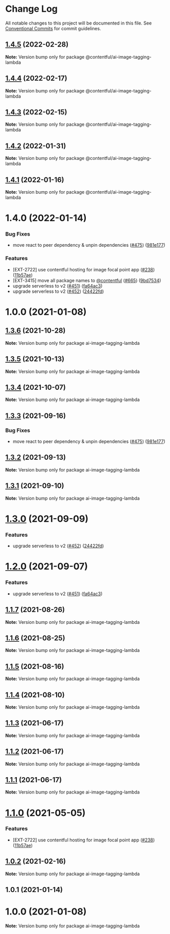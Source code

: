 # Change Log

All notable changes to this project will be documented in this file.
See [Conventional Commits](https://conventionalcommits.org) for commit guidelines.

## [1.4.5](https://github.com/contentful/apps/compare/@contentful/ai-image-tagging-lambda@1.4.4...@contentful/ai-image-tagging-lambda@1.4.5) (2022-02-28)

**Note:** Version bump only for package @contentful/ai-image-tagging-lambda





## [1.4.4](https://github.com/contentful/apps/compare/@contentful/ai-image-tagging-lambda@1.4.3...@contentful/ai-image-tagging-lambda@1.4.4) (2022-02-17)

**Note:** Version bump only for package @contentful/ai-image-tagging-lambda





## [1.4.3](https://github.com/contentful/apps/compare/@contentful/ai-image-tagging-lambda@1.4.2...@contentful/ai-image-tagging-lambda@1.4.3) (2022-02-15)

**Note:** Version bump only for package @contentful/ai-image-tagging-lambda





## [1.4.2](https://github.com/contentful/apps/compare/@contentful/ai-image-tagging-lambda@1.4.1...@contentful/ai-image-tagging-lambda@1.4.2) (2022-01-31)

**Note:** Version bump only for package @contentful/ai-image-tagging-lambda





## [1.4.1](https://github.com/contentful/apps/compare/@contentful/ai-image-tagging-lambda@1.4.0...@contentful/ai-image-tagging-lambda@1.4.1) (2022-01-16)

**Note:** Version bump only for package @contentful/ai-image-tagging-lambda





# 1.4.0 (2022-01-14)


### Bug Fixes

* move react to peer dependency & unpin dependencies ([#475](https://github.com/contentful/apps/issues/475)) ([981e177](https://github.com/contentful/apps/commit/981e177092fafdcce211822277d3ee0dad7ae689))


### Features

* [EXT-2722] use contentful hosting for image focal point app ([#238](https://github.com/contentful/apps/issues/238)) ([11b57ae](https://github.com/contentful/apps/commit/11b57ae3e4fb5dd376544d89056430b71883517c))
* [EXT-3415] move all package names to [@contentful](https://github.com/contentful) ([#665](https://github.com/contentful/apps/issues/665)) ([9bd7534](https://github.com/contentful/apps/commit/9bd75340860e59f25b4eed900a832a482508f603))
* upgrade serverless to v2 ([#451](https://github.com/contentful/apps/issues/451)) ([fa64ac3](https://github.com/contentful/apps/commit/fa64ac34e9a884230bd6f1c71adcb2fdbb778dc8))
* upgrade serverless to v2 ([#452](https://github.com/contentful/apps/issues/452)) ([24422fd](https://github.com/contentful/apps/commit/24422fd543f765db0167b2b98c61a02d72809008))



# 1.0.0 (2021-01-08)





## [1.3.6](https://github.com/contentful/apps/compare/ai-image-tagging-lambda@1.3.5...ai-image-tagging-lambda@1.3.6) (2021-10-28)

**Note:** Version bump only for package ai-image-tagging-lambda





## [1.3.5](https://github.com/contentful/apps/compare/ai-image-tagging-lambda@1.3.4...ai-image-tagging-lambda@1.3.5) (2021-10-13)

**Note:** Version bump only for package ai-image-tagging-lambda





## [1.3.4](https://github.com/contentful/apps/compare/ai-image-tagging-lambda@1.3.3...ai-image-tagging-lambda@1.3.4) (2021-10-07)

**Note:** Version bump only for package ai-image-tagging-lambda





## [1.3.3](https://github.com/contentful/apps/compare/ai-image-tagging-lambda@1.3.2...ai-image-tagging-lambda@1.3.3) (2021-09-16)


### Bug Fixes

* move react to peer dependency & unpin dependencies ([#475](https://github.com/contentful/apps/issues/475)) ([981e177](https://github.com/contentful/apps/commit/981e177092fafdcce211822277d3ee0dad7ae689))





## [1.3.2](https://github.com/contentful/apps/compare/ai-image-tagging-lambda@1.3.1...ai-image-tagging-lambda@1.3.2) (2021-09-13)

**Note:** Version bump only for package ai-image-tagging-lambda





## [1.3.1](https://github.com/contentful/apps/compare/ai-image-tagging-lambda@1.3.0...ai-image-tagging-lambda@1.3.1) (2021-09-10)

**Note:** Version bump only for package ai-image-tagging-lambda





# [1.3.0](https://github.com/contentful/apps/compare/ai-image-tagging-lambda@1.2.0...ai-image-tagging-lambda@1.3.0) (2021-09-09)


### Features

* upgrade serverless to v2 ([#452](https://github.com/contentful/apps/issues/452)) ([24422fd](https://github.com/contentful/apps/commit/24422fd543f765db0167b2b98c61a02d72809008))





# [1.2.0](https://github.com/contentful/apps/compare/ai-image-tagging-lambda@1.1.7...ai-image-tagging-lambda@1.2.0) (2021-09-07)


### Features

* upgrade serverless to v2 ([#451](https://github.com/contentful/apps/issues/451)) ([fa64ac3](https://github.com/contentful/apps/commit/fa64ac34e9a884230bd6f1c71adcb2fdbb778dc8))





## [1.1.7](https://github.com/contentful/apps/compare/ai-image-tagging-lambda@1.1.6...ai-image-tagging-lambda@1.1.7) (2021-08-26)

**Note:** Version bump only for package ai-image-tagging-lambda





## [1.1.6](https://github.com/contentful/apps/compare/ai-image-tagging-lambda@1.1.5...ai-image-tagging-lambda@1.1.6) (2021-08-25)

**Note:** Version bump only for package ai-image-tagging-lambda





## [1.1.5](https://github.com/contentful/apps/compare/ai-image-tagging-lambda@1.1.4...ai-image-tagging-lambda@1.1.5) (2021-08-16)

**Note:** Version bump only for package ai-image-tagging-lambda





## [1.1.4](https://github.com/contentful/apps/compare/ai-image-tagging-lambda@1.1.3...ai-image-tagging-lambda@1.1.4) (2021-08-10)

**Note:** Version bump only for package ai-image-tagging-lambda





## [1.1.3](https://github.com/contentful/apps/compare/ai-image-tagging-lambda@1.1.2...ai-image-tagging-lambda@1.1.3) (2021-06-17)

**Note:** Version bump only for package ai-image-tagging-lambda





## [1.1.2](https://github.com/contentful/apps/compare/ai-image-tagging-lambda@1.1.1...ai-image-tagging-lambda@1.1.2) (2021-06-17)

**Note:** Version bump only for package ai-image-tagging-lambda





## [1.1.1](https://github.com/contentful/apps/compare/ai-image-tagging-lambda@1.1.0...ai-image-tagging-lambda@1.1.1) (2021-06-17)

**Note:** Version bump only for package ai-image-tagging-lambda





# [1.1.0](https://github.com/contentful/apps/compare/ai-image-tagging-lambda@1.0.2...ai-image-tagging-lambda@1.1.0) (2021-05-05)


### Features

* [EXT-2722] use contentful hosting for image focal point app ([#238](https://github.com/contentful/apps/issues/238)) ([11b57ae](https://github.com/contentful/apps/commit/11b57ae3e4fb5dd376544d89056430b71883517c))





## [1.0.2](https://github.com/contentful/apps/compare/ai-image-tagging-lambda@1.0.1...ai-image-tagging-lambda@1.0.2) (2021-02-16)

**Note:** Version bump only for package ai-image-tagging-lambda





## 1.0.1 (2021-01-14)



# 1.0.0 (2021-01-08)

**Note:** Version bump only for package ai-image-tagging-lambda
